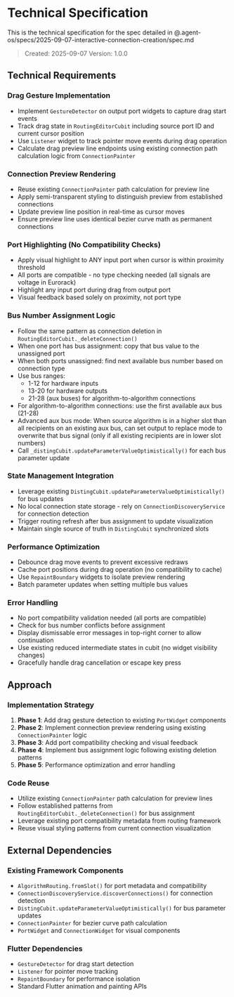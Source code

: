 # Technical Specification

This is the technical specification for the spec detailed in @.agent-os/specs/2025-09-07-interactive-connection-creation/spec.md

> Created: 2025-09-07
> Version: 1.0.0

## Technical Requirements

### Drag Gesture Implementation
- Implement `GestureDetector` on output port widgets to capture drag start events
- Track drag state in `RoutingEditorCubit` including source port ID and current cursor position
- Use `Listener` widget to track pointer move events during drag operation
- Calculate drag preview line endpoints using existing connection path calculation logic from `ConnectionPainter`

### Connection Preview Rendering
- Reuse existing `ConnectionPainter` path calculation for preview line
- Apply semi-transparent styling to distinguish preview from established connections
- Update preview line position in real-time as cursor moves
- Ensure preview line uses identical bezier curve math as permanent connections

### Port Highlighting (No Compatibility Checks)
- Apply visual highlight to ANY input port when cursor is within proximity threshold
- All ports are compatible - no type checking needed (all signals are voltage in Eurorack)
- Highlight any input port during drag from output port
- Visual feedback based solely on proximity, not port type

### Bus Number Assignment Logic
- Follow the same pattern as connection deletion in `RoutingEditorCubit._deleteConnection()`
- When one port has bus assignment: copy that bus value to the unassigned port
- When both ports unassigned: find next available bus number based on connection type
- Use bus ranges: 
  - 1-12 for hardware inputs
  - 13-20 for hardware outputs  
  - 21-28 (aux buses) for algorithm-to-algorithm connections
- For algorithm-to-algorithm connections: use the first available aux bus (21-28)
- Advanced aux bus mode: When source algorithm is in a higher slot than all recipients on an existing aux bus, can set output to replace mode to overwrite that bus signal (only if all existing recipients are in lower slot numbers)
- Call `_distingCubit.updateParameterValueOptimistically()` for each bus parameter update

### State Management Integration
- Leverage existing `DistingCubit.updateParameterValueOptimistically()` for bus updates
- No local connection state storage - rely on `ConnectionDiscoveryService` for connection detection
- Trigger routing refresh after bus assignment to update visualization
- Maintain single source of truth in `DistingCubit` synchronized slots

### Performance Optimization
- Debounce drag move events to prevent excessive redraws
- Cache port positions during drag operation (no compatibility to cache)
- Use `RepaintBoundary` widgets to isolate preview rendering
- Batch parameter updates when setting multiple bus values

### Error Handling
- No port compatibility validation needed (all ports are compatible)
- Check for bus number conflicts before assignment
- Display dismissable error messages in top-right corner to allow continuation
- Use existing reduced intermediate states in cubit (no widget visibility changes)
- Gracefully handle drag cancellation or escape key press

## Approach

### Implementation Strategy
1. **Phase 1**: Add drag gesture detection to existing `PortWidget` components
2. **Phase 2**: Implement connection preview rendering using existing `ConnectionPainter` logic
3. **Phase 3**: Add port compatibility checking and visual feedback
4. **Phase 4**: Implement bus assignment logic following existing deletion patterns
5. **Phase 5**: Performance optimization and error handling

### Code Reuse
- Utilize existing `ConnectionPainter` path calculation for preview lines
- Follow established patterns from `RoutingEditorCubit._deleteConnection()` for bus assignment
- Leverage existing port compatibility metadata from routing framework
- Reuse visual styling patterns from current connection visualization

## External Dependencies

### Existing Framework Components
- `AlgorithmRouting.fromSlot()` for port metadata and compatibility
- `ConnectionDiscoveryService.discoverConnections()` for connection detection
- `DistingCubit.updateParameterValueOptimistically()` for bus parameter updates
- `ConnectionPainter` for bezier curve path calculation
- `PortWidget` and `ConnectionWidget` for visual components

### Flutter Dependencies
- `GestureDetector` for drag start detection
- `Listener` for pointer move tracking
- `RepaintBoundary` for performance isolation
- Standard Flutter animation and painting APIs